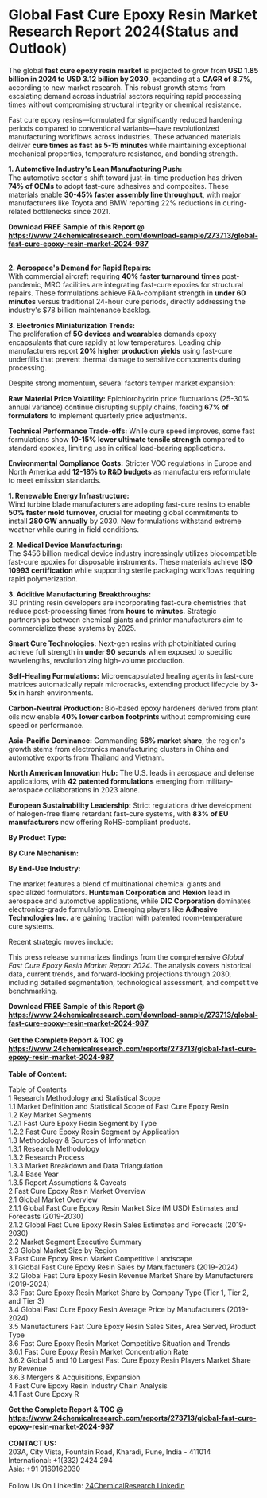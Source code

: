 <h1>Global Fast Cure Epoxy Resin Market Research Report 2024(Status and Outlook)</h1><p>The global <strong>fast cure epoxy resin market</strong> is projected to grow from <strong>USD 1.85 billion in 2024 to USD 3.12 billion by 2030</strong>, expanding at a <strong>CAGR of 8.7%</strong>, according to new market research. This robust growth stems from escalating demand across industrial sectors requiring rapid processing times without compromising structural integrity or chemical resistance.</p><p>Fast cure epoxy resins—formulated for significantly reduced hardening periods compared to conventional variants—have revolutionized manufacturing workflows across industries. These advanced materials deliver <strong>cure times as fast as 5-15 minutes</strong> while maintaining exceptional mechanical properties, temperature resistance, and bonding strength.</p><p><strong>1. Automotive Industry's Lean Manufacturing Push:</strong><br>
The automotive sector's shift toward just-in-time production has driven <strong>74% of OEMs</strong> to adopt fast-cure adhesives and composites. These materials enable <strong>30-45% faster assembly line throughput</strong>, with major manufacturers like Toyota and BMW reporting 22% reductions in curing-related bottlenecks since 2021.</p><div><b>Download FREE Sample of this Report @ 
            <a href="https://www.24chemicalresearch.com/download-sample/273713/global-fast-cure-epoxy-resin-market-2024-987">
            https://www.24chemicalresearch.com/download-sample/273713/global-fast-cure-epoxy-resin-market-2024-987</a></b></div><br><p><strong>2. Aerospace's Demand for Rapid Repairs:</strong><br>
With commercial aircraft requiring <strong>40% faster turnaround times</strong> post-pandemic, MRO facilities are integrating fast-cure epoxies for structural repairs. These formulations achieve FAA-compliant strength in <strong>under 60 minutes</strong> versus traditional 24-hour cure periods, directly addressing the industry's $78 billion maintenance backlog.</p><p><strong>3. Electronics Miniaturization Trends:</strong><br>
The proliferation of <strong>5G devices and wearables</strong> demands epoxy encapsulants that cure rapidly at low temperatures. Leading chip manufacturers report <strong>20% higher production yields</strong> using fast-cure underfills that prevent thermal damage to sensitive components during processing.</p><p>Despite strong momentum, several factors temper market expansion:</p><p><strong>Raw Material Price Volatility:</strong> Epichlorohydrin price fluctuations (25-30% annual variance) continue disrupting supply chains, forcing <strong>67% of formulators</strong> to implement quarterly price adjustments.</p><p><strong>Technical Performance Trade-offs:</strong> While cure speed improves, some fast formulations show <strong>10-15% lower ultimate tensile strength</strong> compared to standard epoxies, limiting use in critical load-bearing applications.</p><p><strong>Environmental Compliance Costs:</strong> Stricter VOC regulations in Europe and North America add <strong>12-18% to R&amp;D budgets</strong> as manufacturers reformulate to meet emission standards.</p><p><strong>1. Renewable Energy Infrastructure:</strong><br>
Wind turbine blade manufacturers are adopting fast-cure resins to enable <strong>50% faster mold turnover</strong>, crucial for meeting global commitments to install <strong>280 GW annually</strong> by 2030. New formulations withstand extreme weather while curing in field conditions.</p><p><strong>2. Medical Device Manufacturing:</strong><br>
The $456 billion medical device industry increasingly utilizes biocompatible fast-cure epoxies for disposable instruments. These materials achieve <strong>ISO 10993 certification</strong> while supporting sterile packaging workflows requiring rapid polymerization.</p><p><strong>3. Additive Manufacturing Breakthroughs:</strong><br>
3D printing resin developers are incorporating fast-cure chemistries that reduce post-processing times from <strong>hours to minutes</strong>. Strategic partnerships between chemical giants and printer manufacturers aim to commercialize these systems by 2025.</p><p><strong>Smart Cure Technologies:</strong> Next-gen resins with photoinitiated curing achieve full strength in <strong>under 90 seconds</strong> when exposed to specific wavelengths, revolutionizing high-volume production.</p><p><strong>Self-Healing Formulations:</strong> Microencapsulated healing agents in fast-cure matrices automatically repair microcracks, extending product lifecycle by <strong>3-5x</strong> in harsh environments.</p><p><strong>Carbon-Neutral Production:</strong> Bio-based epoxy hardeners derived from plant oils now enable <strong>40% lower carbon footprints</strong> without compromising cure speed or performance.</p><p><strong>Asia-Pacific Dominance:</strong> Commanding <strong>58% market share</strong>, the region's growth stems from electronics manufacturing clusters in China and automotive exports from Thailand and Vietnam.</p><p><strong>North American Innovation Hub:</strong> The U.S. leads in aerospace and defense applications, with <strong>42 patented formulations</strong> emerging from military-aerospace collaborations in 2023 alone.</p><p><strong>European Sustainability Leadership:</strong> Strict regulations drive development of halogen-free flame retardant fast-cure systems, with <strong>83% of EU manufacturers</strong> now offering RoHS-compliant products.</p><p><strong>By Product Type:</strong></p><p><strong>By Cure Mechanism:</strong></p><p><strong>By End-Use Industry:</strong></p><p>The market features a blend of multinational chemical giants and specialized formulators. <strong>Huntsman Corporation</strong> and <strong>Hexion</strong> lead in aerospace and automotive applications, while <strong>DIC Corporation</strong> dominates electronics-grade formulations. Emerging players like <strong>Adhesive Technologies Inc.</strong> are gaining traction with patented room-temperature cure systems.</p><p>Recent strategic moves include:</p><p>This press release summarizes findings from the comprehensive <em>Global Fast Cure Epoxy Resin Market Report 2024</em>. The analysis covers historical data, current trends, and forward-looking projections through 2030, including detailed segmentation, technological assessment, and competitive benchmarking.</p><div><b>Download FREE Sample of this Report @ 
            <a href="https://www.24chemicalresearch.com/download-sample/273713/global-fast-cure-epoxy-resin-market-2024-987">
            https://www.24chemicalresearch.com/download-sample/273713/global-fast-cure-epoxy-resin-market-2024-987</a></b></div><br><div><b>Get the Complete Report & TOC @ 
            <a href="https://www.24chemicalresearch.com/reports/273713/global-fast-cure-epoxy-resin-market-2024-987">
            https://www.24chemicalresearch.com/reports/273713/global-fast-cure-epoxy-resin-market-2024-987</a></b></div><br>
            <b>Table of Content:</b><p>Table of Contents<br />
1 Research Methodology and Statistical Scope<br />
1.1 Market Definition and Statistical Scope of Fast Cure Epoxy Resin<br />
1.2 Key Market Segments<br />
1.2.1 Fast Cure Epoxy Resin Segment by Type<br />
1.2.2 Fast Cure Epoxy Resin Segment by Application<br />
1.3 Methodology & Sources of Information<br />
1.3.1 Research Methodology<br />
1.3.2 Research Process<br />
1.3.3 Market Breakdown and Data Triangulation<br />
1.3.4 Base Year<br />
1.3.5 Report Assumptions & Caveats<br />
2 Fast Cure Epoxy Resin Market Overview<br />
2.1 Global Market Overview<br />
2.1.1 Global Fast Cure Epoxy Resin Market Size (M USD) Estimates and Forecasts (2019-2030)<br />
2.1.2 Global Fast Cure Epoxy Resin Sales Estimates and Forecasts (2019-2030)<br />
2.2 Market Segment Executive Summary<br />
2.3 Global Market Size by Region<br />
3 Fast Cure Epoxy Resin Market Competitive Landscape<br />
3.1 Global Fast Cure Epoxy Resin Sales by Manufacturers (2019-2024)<br />
3.2 Global Fast Cure Epoxy Resin Revenue Market Share by Manufacturers (2019-2024)<br />
3.3 Fast Cure Epoxy Resin Market Share by Company Type (Tier 1, Tier 2, and Tier 3)<br />
3.4 Global Fast Cure Epoxy Resin Average Price by Manufacturers (2019-2024)<br />
3.5 Manufacturers Fast Cure Epoxy Resin Sales Sites, Area Served, Product Type<br />
3.6 Fast Cure Epoxy Resin Market Competitive Situation and Trends<br />
3.6.1 Fast Cure Epoxy Resin Market Concentration Rate<br />
3.6.2 Global 5 and 10 Largest Fast Cure Epoxy Resin Players Market Share by Revenue<br />
3.6.3 Mergers & Acquisitions, Expansion<br />
4 Fast Cure Epoxy Resin Industry Chain Analysis<br />
4.1 Fast Cure Epoxy R</p><div><b>Get the Complete Report & TOC @ 
            <a href="https://www.24chemicalresearch.com/reports/273713/global-fast-cure-epoxy-resin-market-2024-987">
            https://www.24chemicalresearch.com/reports/273713/global-fast-cure-epoxy-resin-market-2024-987</a></b></div><br><b>CONTACT US:</b><br>
            203A, City Vista, Fountain Road, Kharadi, Pune, India - 411014<br>
            International: +1(332) 2424 294<br>
            Asia: +91 9169162030 <br><br>
            Follow Us On LinkedIn: <a href="https://www.linkedin.com/company/24chemicalresearch/">24ChemicalResearch LinkedIn</a>